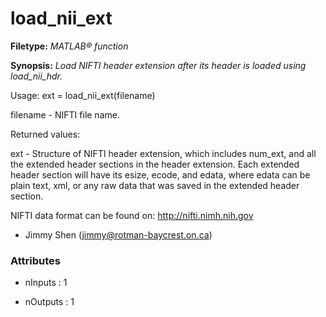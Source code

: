 # load_nii_ext

**Filetype:** _MATLAB&reg; function_

**Synopsis:** _Load NIFTI header extension after its header is loaded using load_nii_hdr._

Usage: ext = load_nii_ext(filename)

filename - NIFTI file name.

Returned values:

ext - Structure of NIFTI header extension, which includes num_ext,
        and all the extended header sections in the header extension.
        Each extended header section will have its esize, ecode, and
        edata, where edata can be plain text, xml, or any raw data
        that was saved in the extended header section.

NIFTI data format can be found on: http://nifti.nimh.nih.gov

- Jimmy Shen (jimmy@rotman-baycrest.on.ca)


### Attributes


- nInputs : 1

- nOutputs : 1

